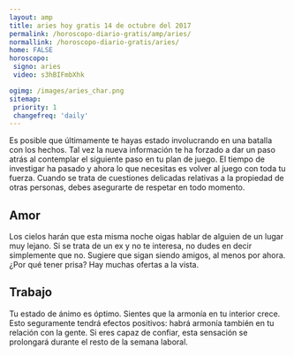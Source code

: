 ```yaml
---
layout: amp
title: aries hoy gratis 14 de octubre del 2017 
permalink: /horoscopo-diario-gratis/amp/aries/
normallink: /horoscopo-diario-gratis/aries/
home: FALSE
horoscopo:
 signo: aries
 video: s3hBIFmbXhk

ogimg: /images/aries_char.png
sitemap:
 priority: 1
 changefreq: 'daily'
---
```



Es posible que últimamente te hayas estado involucrando en una batalla con los hechos. Tal vez la nueva información te ha forzado a dar un paso atrás al contemplar el siguiente paso en tu plan de juego. El tiempo de investigar ha pasado y ahora lo que necesitas es volver al juego con toda tu fuerza. Cuando se trata de cuestiones delicadas relativas a la propiedad de otras personas, debes asegurarte de respetar en todo momento.

## Amor

Los cielos harán que esta misma noche oigas hablar de alguien de un lugar muy lejano. Si se trata de un ex y no te interesa, no dudes en decir simplemente que no. Sugiere que sigan siendo amigos, al menos por ahora. ¿Por qué tener prisa? Hay muchas ofertas a la vista.

## Trabajo

Tu estado de ánimo es óptimo. Sientes que la armonía en tu interior crece. Esto seguramente tendrá efectos positivos: habrá armonía también en tu relación con la gente. Si eres capaz de confiar, esta sensación se prolongará durante el resto de la semana laboral.
